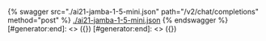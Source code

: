 [#generator:start]: <> ({ "template": "openapi" })
[#generator:start]: <> ({ "template": "openapi" })
{% swagger src="./ai21-jamba-1-5-mini.json" path="/v2/chat/completions" method="post" %}
[./ai21-jamba-1-5-mini.json](./ai21-jamba-1-5-mini.json)
{% endswagger %}
[#generator:end]: <> ({})
[#generator:end]: <> ({})